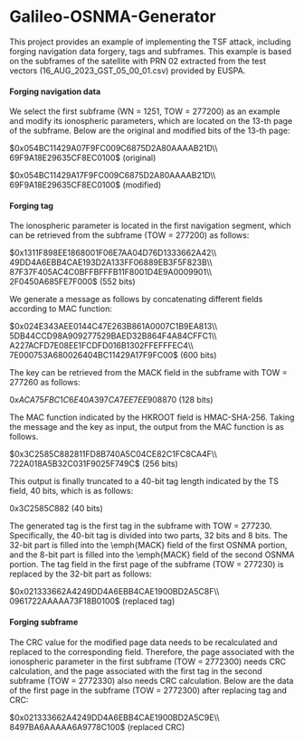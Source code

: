# Galileo-OSNMA-Generator
This project  provides an example of implementing the TSF attack, including forging navigation data forgery, tags and subframes. This example is based on the subframes of the satellite with PRN 02 extracted from the test vectors (16\_AUG\_2023\_GST\_05\_00\_01.csv) provided by EUSPA.



#### Forging navigation data
We select the first subframe (WN = 1251, TOW = 277200) as an example and modify its ionospheric parameters, which are located on the $13$-th page of the subframe.
Below are the original and modified bits of the $13$-th page:

$0x054BC11429A07F9FC009C6875D2A80AAAAB21D\\
69F9A18E29635CF8EC0100$ (original)

$0x054BC11429A17F9FC009C6875D2A80AAAAB21D\\
69F9A18E29635CF8EC0100$ (modified)

#### Forging tag
The ionospheric parameter is located in the first navigation segment, which can be retrieved from the subframe (TOW = 277200) as follows:

$0x1311F898EE1868001F06E7AA04D76D1333662A42\\
49DD4A6EBB4CAE193D2A133FF06889EB3F5F823B\\
87F37F405AC4C0BFFBFFFB11F8001D4E9A0009901\\
2F0450A685FE7F000$ (552 bits)

We generate a message as follows by concatenating different fields according to MAC function:

$0x024E343AEE0144C47E263B861A0007C1B9EA813\\
5DB44CCD98A909277529BAED32B864F4A84CFFC1\\
A227ACFD7E08EE1FCDFD016B1302FFEFFFEC4\\
7E000753A680026404BC11429A17F9FC00$ (600 bits)

The key can be retrieved from the MACK field in the subframe with TOW = 277260 as follows:

$0xACA75FBC1C6E40A397CA7EE7EE908870$ (128 bits)

The MAC function indicated by the HKROOT field is HMAC-SHA-256. 
Taking the message and the key as input, the output from the MAC function is as follows.

$0x3C2585C882811FD8B740A5C04CE82C1FC8CA4F\\
722A018A5B32C031F9025F749C$ (256 bits)


This output is finally truncated to a 40-bit tag length indicated by the TS field, 40 bits, which is as follows:

$0x3C2585C882$ (40 bits)

The generated tag is the first tag in the subframe with TOW = 277230. 
Specifically, the 40-bit tag is divided into two parts, 32 bits and 8 bits. The 32-bit part is filled into the \emph{MACK} field of the first OSNMA portion, and the 8-bit part is filled into the \emph{MACK} field of the second OSNMA portion. 
The tag field in the first page of the subframe (TOW = 277230) is replaced by the 32-bit part as follows:

$0x021333662A4249DD4A6EBB4CAE1900BD2A5C8F\\
0961722AAAAA73F18B0100$ (replaced tag)

#### Forging subframe
The CRC value for the modified page data needs to be recalculated and replaced to the corresponding field. 
Therefore, the page associated with the ionospheric parameter in the first subframe (TOW = 2772300) needs CRC calculation, and the page associated with the first tag in the second subframe (TOW = 2772330) also needs CRC calculation.
Below are the data of the first page in the subframe (TOW = 2772300) after replacing tag and CRC:

$0x021333662A4249DD4A6EBB4CAE1900BD2A5C9E\\
8497BA6AAAAA6A9778C100$ (replaced CRC)




